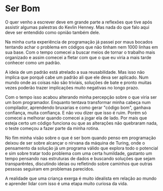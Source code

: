 # Ser Bom

O quer venho a escrever deve em grande parte a reflexões que tive após assistir algumas palestras do Kevlin Henney. Mas nada do que falo aqui deve ser entendido como opnião também dele.

Na minha curta experiência de programação já passei por maus bocados tentando achar o problema em códigos que não tinham nem 1000 linhas em sua base. Com o tempo comecei a buscar meios de tornar o trabalho mais organizado e assim comecei a fletar com que o que eu viria a mais tarde conhecer como um padrão.

A ideia de um padrão está atrelado a sua reusabilidade. Mas isso não implica que porquê cabe um padrão ali que ele deva ser aplicado. Num mundo onde as coisas não são triviais, soluções de bate e pronto muitas vezes poderão trazer implicações muito negativas no longo prazo.

Com o tempo isso acabou alterando minha percepção sobre o que viria ser um bom programador. Enquanto tentava transformar minha cabeça num compilador, aprendendo bruxarias e como gerar "código bom", ganhava confiança, muita confiança. E não vou dizer que isso é ruim. Porém só comecei a melhorar quando comecei a jogar ela de lado. Por mais que esteja certo um código funciona ou que as alterações não quebraram nada, o teste começou a fazer parte da minha rotina.

No fim minha visão sobre o que é ser bom quando penso em programação deixou de ser sobre alcançar o nirvana da máquina de Turing, onde o pensamento da solução já um programa válido que explora todo o potencial e sim sobre tratar todo problema com uma certa humildade, gastanto um tempo pensando nas estruturas de dados e buscando soluções que sejam transparêntes, discutindo ideias ou refletindo sobre caminhos que outras pessoas seguiram em problemas parecidos.

A realidade que uma criança exerga é muito idealista em relação ao mundo e aprender lidar com isso é uma etapa muito curiosa da vida.